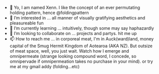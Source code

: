 - 👋 Yo, I am named Xenn. I like the concept of an ever permutating holding pattern, hence @foldingpattern
- 👀 I’m interested in ... all manner of visually gratifying aesthetics and pleasureable fun
- 🌱 I’m currently learning ... intuitively, though some may say haphazardly
- 💞️ I’m looking to collaborate on ... projects and partys. hit me up
- 📫 How to reach me ... in corporeal meat, I'm in Auck(ward)land, money capital of the Smug Hermit Kingdom of Aotearoa (AKA NZ). But outsize of meat space, well, you just wait. Watch how I emerge and omnipermeate (strange looking compound word, I concede, so omnipervade if omnipermeation takes no purchase in your mind). or try me at my gmail addy (folding...etc)

          

<!---
foldingpattern/foldingpattern is a ✨ special ✨ repository because its `README.md` (this file) appears on your GitHub profile.
You can click the Preview link to take a look at your changes.
--->
